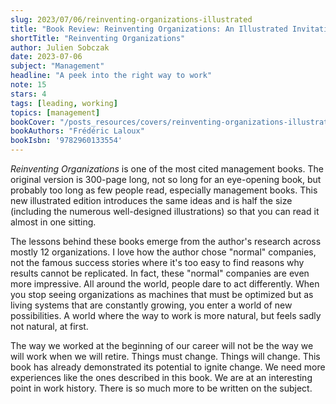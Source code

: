 ```yaml
---
slug: 2023/07/06/reinventing-organizations-illustrated
title: "Book Review: Reinventing Organizations: An Illustrated Invitation to Join the Conversation on Next-Stage Organizations"
shortTitle: "Reinventing Organizations"
author: Julien Sobczak
date: 2023-07-06
subject: "Management"
headline: "A peek into the right way to work"
note: 15
stars: 4
tags: [leading, working]
topics: [management]
bookCover: "/posts_resources/covers/reinventing-organizations-illustrated.png"
bookAuthors: "Frédéric Laloux"
bookIsbn: '9782960133554'
---
```



_Reinventing Organizations_ is one of the most cited management books. The original version is 300-page long, not so long for an eye-opening book, but probably too long as few people read, especially management books. This new illustrated edition introduces the same ideas and is half the size (including the numerous well-designed illustrations) so that you can read it almost in one sitting.

The lessons behind these books emerge from the author's research across mostly 12 organizations. I love how the author chose "normal" companies, not the famous success stories where it's too easy to find reasons why results cannot be replicated. In fact, these "normal" companies are even more impressive. All around the world, people dare to act differently. When you stop seeing organizations as machines that must be optimized but as living systems that are constantly growing, you enter a world of new possibilities. A world where the way to work is more natural, but feels sadly not natural, at first.

The way we worked at the beginning of our career will not be the way we will work when we will retire. Things must change. Things will change. This book has already demonstrated its potential to ignite change. We need more experiences like the ones described in this book. We are at an interesting point in work history. There is so much more to be written on the subject.



